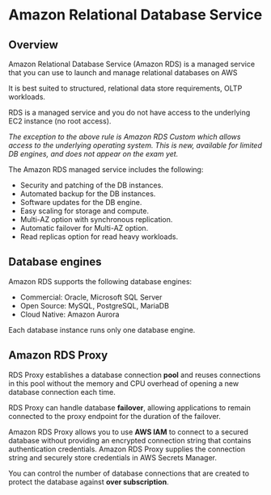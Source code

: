 # Amazon Relational Database Service

## Overview

Amazon Relational Database Service (Amazon RDS) is a managed service that you can use to launch and manage relational databases on AWS

It is best suited to structured, relational data store requirements, OLTP workloads.

RDS is a managed service and you do not have access to the underlying EC2 instance (no root access).

*The exception to the above rule is Amazon RDS Custom which allows access to the underlying operating system. This is new, available for limited DB engines, and does not appear on the exam yet.*

The Amazon RDS managed service includes the following:

- Security and patching of the DB instances.
- Automated backup for the DB instances.
- Software updates for the DB engine.
- Easy scaling for storage and compute.
- Multi-AZ option with synchronous replication.
- Automatic failover for Multi-AZ option.
- Read replicas option for read heavy workloads.


## Database engines

Amazon RDS supports the following database engines:

- Commercial: Oracle, Microsoft SQL Server
- Open Source: MySQL, PostgreSQL, MariaDB
- Cloud Native: Amazon Aurora

Each database instance runs only one database engine.


## Amazon RDS Proxy

RDS Proxy establishes a database connection **pool** and reuses connections in this pool without the memory and CPU overhead of opening a new database connection each time.

RDS Proxy can handle database **failover**, allowing applications to remain connected to the proxy endpoint for the duration of the failover.

Amazon RDS Proxy allows you to use **AWS IAM** to connect to a secured database without providing an encrypted connection string that contains authentication credentials. Amazon RDS Proxy supplies the connection string and securely store credentials in AWS Secrets Manager.

You can control the number of database connections that are created to protect the database against **over subscription**.
